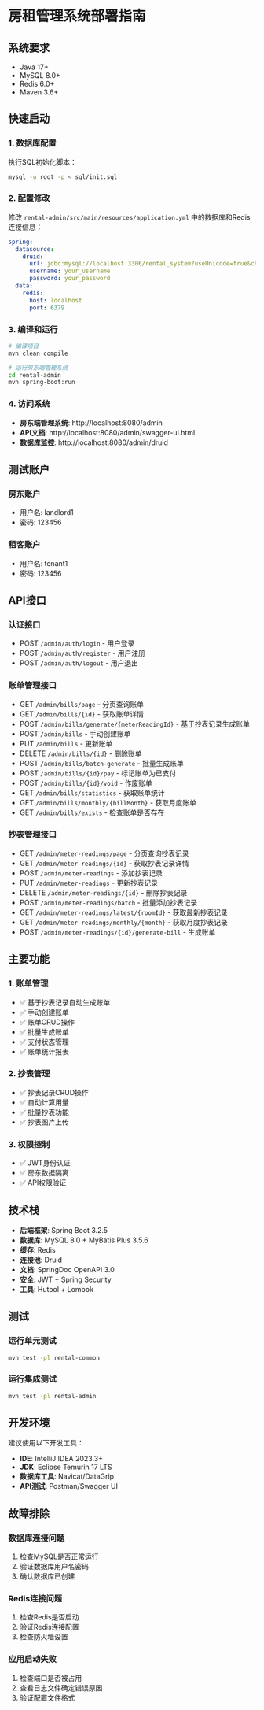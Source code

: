 # 房租管理系统部署指南

## 系统要求

- Java 17+
- MySQL 8.0+
- Redis 6.0+
- Maven 3.6+

## 快速启动

### 1. 数据库配置

执行SQL初始化脚本：
```bash
mysql -u root -p < sql/init.sql
```

### 2. 配置修改

修改 `rental-admin/src/main/resources/application.yml` 中的数据库和Redis连接信息：

```yaml
spring:
  datasource:
    druid:
      url: jdbc:mysql://localhost:3306/rental_system?useUnicode=true&characterEncoding=utf8&zeroDateTimeBehavior=convertToNull&useSSL=false&serverTimezone=GMT%2B8&allowPublicKeyRetrieval=true
      username: your_username
      password: your_password
  data:
    redis:
      host: localhost
      port: 6379
```

### 3. 编译和运行

```bash
# 编译项目
mvn clean compile

# 运行房东端管理系统
cd rental-admin
mvn spring-boot:run
```

### 4. 访问系统

- **房东端管理系统**: http://localhost:8080/admin
- **API文档**: http://localhost:8080/admin/swagger-ui.html
- **数据库监控**: http://localhost:8080/admin/druid

## 测试账户

### 房东账户
- 用户名: landlord1
- 密码: 123456

### 租客账户  
- 用户名: tenant1
- 密码: 123456

## API接口

### 认证接口
- POST `/admin/auth/login` - 用户登录
- POST `/admin/auth/register` - 用户注册
- POST `/admin/auth/logout` - 用户退出

### 账单管理接口
- GET `/admin/bills/page` - 分页查询账单
- GET `/admin/bills/{id}` - 获取账单详情
- POST `/admin/bills/generate/{meterReadingId}` - 基于抄表记录生成账单
- POST `/admin/bills` - 手动创建账单
- PUT `/admin/bills` - 更新账单
- DELETE `/admin/bills/{id}` - 删除账单
- POST `/admin/bills/batch-generate` - 批量生成账单
- POST `/admin/bills/{id}/pay` - 标记账单为已支付
- POST `/admin/bills/{id}/void` - 作废账单
- GET `/admin/bills/statistics` - 获取账单统计
- GET `/admin/bills/monthly/{billMonth}` - 获取月度账单
- GET `/admin/bills/exists` - 检查账单是否存在

### 抄表管理接口
- GET `/admin/meter-readings/page` - 分页查询抄表记录
- GET `/admin/meter-readings/{id}` - 获取抄表记录详情
- POST `/admin/meter-readings` - 添加抄表记录
- PUT `/admin/meter-readings` - 更新抄表记录
- DELETE `/admin/meter-readings/{id}` - 删除抄表记录
- POST `/admin/meter-readings/batch` - 批量添加抄表记录
- GET `/admin/meter-readings/latest/{roomId}` - 获取最新抄表记录
- GET `/admin/meter-readings/monthly/{month}` - 获取月度抄表记录
- POST `/admin/meter-readings/{id}/generate-bill` - 生成账单

## 主要功能

### 1. 账单管理
- ✅ 基于抄表记录自动生成账单
- ✅ 手动创建账单
- ✅ 账单CRUD操作
- ✅ 批量生成账单
- ✅ 支付状态管理
- ✅ 账单统计报表

### 2. 抄表管理
- ✅ 抄表记录CRUD操作
- ✅ 自动计算用量
- ✅ 批量抄表功能
- ✅ 抄表图片上传

### 3. 权限控制
- ✅ JWT身份认证
- ✅ 房东数据隔离
- ✅ API权限验证

## 技术栈

- **后端框架**: Spring Boot 3.2.5
- **数据库**: MySQL 8.0 + MyBatis Plus 3.5.6
- **缓存**: Redis
- **连接池**: Druid
- **文档**: SpringDoc OpenAPI 3.0
- **安全**: JWT + Spring Security
- **工具**: Hutool + Lombok

## 测试

### 运行单元测试
```bash
mvn test -pl rental-common
```

### 运行集成测试
```bash
mvn test -pl rental-admin
```

## 开发环境

建议使用以下开发工具：
- **IDE**: IntelliJ IDEA 2023.3+
- **JDK**: Eclipse Temurin 17 LTS
- **数据库工具**: Navicat/DataGrip
- **API测试**: Postman/Swagger UI

## 故障排除

### 数据库连接问题
1. 检查MySQL是否正常运行
2. 验证数据库用户名密码
3. 确认数据库已创建

### Redis连接问题
1. 检查Redis是否启动
2. 验证Redis连接配置
3. 检查防火墙设置

### 应用启动失败
1. 检查端口是否被占用
2. 查看日志文件确定错误原因
3. 验证配置文件格式